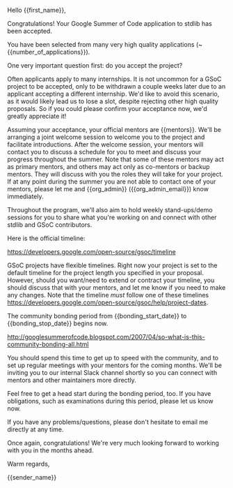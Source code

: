 Hello {{first_name}},

Congratulations! Your Google Summer of Code application to stdlib has been accepted.

You have been selected from many very high quality applications (~{{number_of_applications}}).

One very important question first: do you accept the project?

Often applicants apply to many internships. It is not uncommon for a GSoC project to be accepted, only to be withdrawn a couple weeks later due to an applicant accepting a different internship. We'd like to avoid this scenario, as it would likely lead us to lose a slot, despite rejecting other high quality proposals. So if you could please confirm your acceptance now, we'd greatly appreciate it!

Assuming your acceptance, your official mentors are {{mentors}}. We'll be arranging a joint welcome session to welcome you to the project and facilitate introductions. After the welcome session, your mentors will contact you to discuss a schedule for you to meet and discuss your progress throughout the summer. Note that some of these mentors may act as primary mentors, and others may act only as co-mentors or backup mentors. They will discuss with you the roles they will take for your project. If at any point during the summer you are not able to contact one of your mentors, please let me and {{org_admin}} ({{org_admin_email}}) know immediately.

Throughout the program, we'll also aim to hold weekly stand-ups/demo sessions for you to share what you're working on and connect with other stdlib and GSoC contributors.

Here is the official timeline:

https://developers.google.com/open-source/gsoc/timeline

GSoC projects have flexible timelines. Right now your project is set to the default timeline for the project length you specified in your proposal. However, should you want/need to extend or contract your timeline, you should discuss that with your mentors, and let me know if you need to make any changes. Note that the timeline *must* follow one of these timelines https://developers.google.com/open-source/gsoc/help/project-dates.

The community bonding period from {{bonding_start_date}} to {{bonding_stop_date}} begins now.

http://googlesummerofcode.blogspot.com/2007/04/so-what-is-this-community-bonding-all.html

You should spend this time to get up to speed with the community, and to set up regular meetings with your mentors for the coming months. We'll be inviting you to our internal Slack channel shortly so you can connect with mentors and other maintainers more directly.

Feel free to get a head start during the bonding period, too. If you have obligations, such as examinations during this period, please let us know now.

If you have any problems/questions, please don't hesitate to email me directly at any time.

Once again, congratulations! We're very much looking forward to working with you in the months ahead.

Warm regards,

{{sender_name}}
